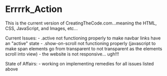 # Errrrk_Action
This is the current version of CreatingTheCode.com...meaning the HTML, CSS, JavaScript, and Images, etc...

Current Issues:
    - .active not functioning properly to make navbar links have an "active" state
    - .show-on-scroll not functioning properly (javascript to make span elements go from transparent to not transparent as the elements scroll into view) 
    - the website is not responsive... ugh!!!

State of Affairs:
    - working on implementing remedies for all issues listed above
